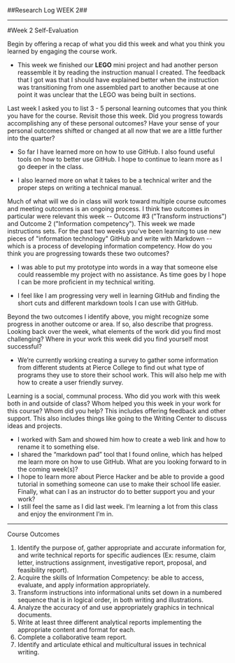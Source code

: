 ##Research Log WEEK 2##
____
#Week 2 Self-Evaluation

Begin by offering a recap of what you did this week and what you think you learned by engaging the course work.

*	This week we finished our **LEGO** mini project and had another person reassemble it by reading the instruction manual I created. The feedback that I got was that I should have explained better when the instruction was transitioning from one assembled part to another because at one point it was unclear that the LEGO was being built in sections.

Last week I asked you to list 3 - 5 personal learning outcomes that you think you have for the course. Revisit those this week. Did you progress towards accomplishing any of these personal outcomes? Have your sense of your personal outcomes shifted or changed at all now that we are a little further into the quarter?

*	So far I have learned more on how to use GitHub. I also found useful tools on how to better use GitHub. I hope to continue to learn more as I go deeper in the class.

*	I also learned more on what it takes to be a technical writer and the proper steps on writing a technical manual.

Much of what will we do in class will work toward multiple course outcomes and meeting outcomes is an ongoing process. I think two outcomes in particular were relevant this week -- Outcome #3 ("Transform instructions") and Outcome 2 ("Information competency"). This week we made instructions sets. For the past two weeks you've been learning to use new pieces of "information technology" GitHub and write with Markdown -- which is a process of developing information competency. How do you think you are progressing towards these two outcomes?

*	I was able to put my prototype into words in a way that someone else could reassemble my project with no assistance. As time goes by I hope I can be more proficient in my technical writing.

*	I feel like I am progressing very well in learning GitHub and finding the short cuts and different markdown tools I can use with GitHub.

Beyond the two outcomes I identify above, you might recognize some progress in another outcome or area. If so, also describe that progress. Looking back over the week, what elements of the work did you find most challenging? Where in your work this week did you find yourself most successful?

*	We’re currently working creating a survey to gather some information from different students at Pierce College to find out what type of programs they use to store their school work. This will also help me with how to create a user friendly survey.

Learning is a social, communal process. Who did you work with this week both in and outside of class? Whom helped you this week in your work for this course? Whom did you help? This includes offering feedback and other support. This also includes things like going to the Writing Center to discuss ideas and projects.

*	I worked with Sam and showed him how to create a web link and how to rename it to something else. 
*	I shared the “markdown pad” tool that I found online, which has helped me learn more on how to use GitHub.
What are you looking forward to in the coming week(s)?
*	I hope to learn more about Pierce Hacker and be able to provide a good tutorial in something someone can use to make their school life easier.
Finally, what can I as an instructor do to better support you and your work?
*	I still feel the same as I did last week. I’m learning a lot from this class and enjoy the environment I’m in.


---
Course Outcomes
1.  Identify the purpose of, gather appropriate and accurate information for, and write technical reports for specific audiences (Ex: resume, claim letter, instructions assignment, investigative report, proposal, and feasibility report).
2.	Acquire the skills of Information Competency: be able to access, evaluate, and apply information appropriately.
3.	Transform instructions into informational units set down in a numbered sequence that is in logical order, in both writing and illustrations.
4.	Analyze the accuracy of and use appropriately graphics in technical documents.
5.	Write at least three different analytical reports implementing the appropriate content and format for each.
6.	Complete a collaborative team report.
7.	Identify and articulate ethical and multicultural issues in technical writing.

